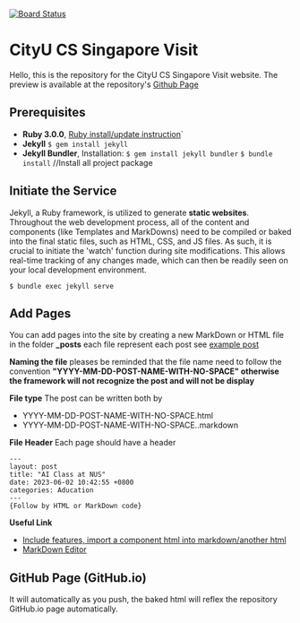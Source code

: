 [![Board Status](https://dev.azure.com/SGVisit/e635ec35-560a-4edc-bc08-7f3d68a05b54/2099dcf2-d96a-4699-8a6e-1155aad93b16/_apis/work/boardbadge/55a59400-5e3d-457c-a401-d2cd0178500f)](https://dev.azure.com/SGVisit/e635ec35-560a-4edc-bc08-7f3d68a05b54/_boards/board/t/2099dcf2-d96a-4699-8a6e-1155aad93b16/Microsoft.RequirementCategory)
# CityU CS Singapore Visit

Hello, this is the repository for the CityU CS Singapore Visit website. The preview is available at the repository's [Github Page](https://h11maitree.github.io/SGVisit/)

## Prerequisites

- **Ruby 3.0.0**,  [Ruby install/update instruction](https://stackoverflow.com/a/38194139)`
- **Jekyll**
`$ gem install jekyll`
- **Jekyll Bundler**,  Installation: 
`$ gem install jekyll bundler` 
`$ bundle install` //Install all project package

## Initiate the Service
Jekyll, a Ruby framework, is utilized to generate **static websites**. Throughout the web development process, all of the content and components (like Templates and MarkDowns) need to be compiled or baked into the final static files, such as HTML, CSS, and JS files. As such, it is crucial to initiate the 'watch' function during site modifications. This allows real-time tracking of any changes made, which can then be readily seen on your local development environment.

    $ bundle exec jekyll serve

## Add Pages

You can add pages into the site by creating a new MarkDown or HTML file in the folder **_posts** each file represent each post see [example post](./_posts/2023-06-05-day-one.markdown)

**Naming the file**
pleases be reminded that the file name need to follow the convention **"YYYY-MM-DD-POST-NAME-WITH-NO-SPACE" otherwise the framework will not recognize the post and will not be display**

**File type**
The post can be written both by 
- YYYY-MM-DD-POST-NAME-WITH-NO-SPACE.html
- YYYY-MM-DD-POST-NAME-WITH-NO-SPACE..markdown

**File Header**
Each page should have a header 

    ---
    layout: post
    title: "AI Class at NUS"
    date: 2023-06-02 10:42:55 +0800
    categories: Aducation
    ---
    {Follow by HTML or MarkDown code}
 **Useful Link**
 - [Include features, import a component html into markdown/another html](https://jekyllrb.com/docs/includes/)
 - [MarkDown Editor](https://stackedit.io/app#)

## GitHub Page (GitHub.io)
It will automatically as you push, the baked html will reflex the repository GitHub.io page automatically.